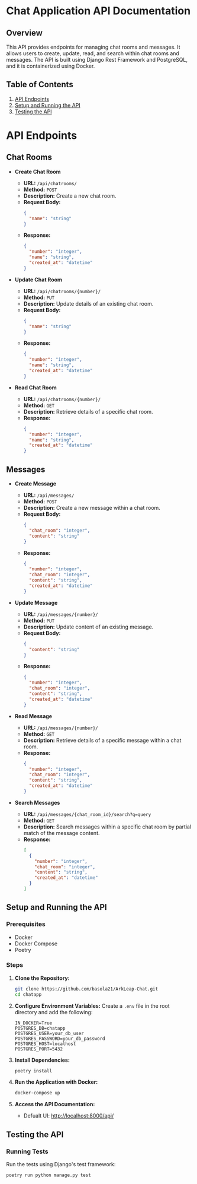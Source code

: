 # Chat Application API Documentation

## Overview

This API provides endpoints for managing chat rooms and messages. It allows users to create, update, read, and search within chat rooms and messages. The API is built using Django Rest Framework and PostgreSQL, and it is containerized using Docker.

## Table of Contents

1. [API Endpoints](#api-endpoints)
2. [Setup and Running the API](#setup-and-running-the-api)
3. [Testing the API](#testing-the-api)

# API Endpoints

## Chat Rooms

- **Create Chat Room**

  - **URL:** `/api/chatrooms/`
  - **Method:** `POST`
  - **Description:** Create a new chat room.
  - **Request Body:**
    ```json
    {
      "name": "string"
    }
    ```
  - **Response:**
    ```json
    {
      "number": "integer",
      "name": "string",
      "created_at": "datetime"
    }
    ```

- **Update Chat Room**

  - **URL:** `/api/chatrooms/{number}/`
  - **Method:** `PUT`
  - **Description:** Update details of an existing chat room.
  - **Request Body:**
    ```json
    {
      "name": "string"
    }
    ```
  - **Response:**
    ```json
    {
      "number": "integer",
      "name": "string",
      "created_at": "datetime"
    }
    ```

- **Read Chat Room**
  - **URL:** `/api/chatrooms/{number}/`
  - **Method:** `GET`
  - **Description:** Retrieve details of a specific chat room.
  - **Response:**
    ```json
    {
      "number": "integer",
      "name": "string",
      "created_at": "datetime"
    }
    ```

## Messages

- **Create Message**

  - **URL:** `/api/messages/`
  - **Method:** `POST`
  - **Description:** Create a new message within a chat room.
  - **Request Body:**
    ```json
    {
      "chat_room": "integer",
      "content": "string"
    }
    ```
  - **Response:**
    ```json
    {
      "number": "integer",
      "chat_room": "integer",
      "content": "string",
      "created_at": "datetime"
    }
    ```

- **Update Message**

  - **URL:** `/api/messages/{number}/`
  - **Method:** `PUT`
  - **Description:** Update content of an existing message.
  - **Request Body:**
    ```json
    {
      "content": "string"
    }
    ```
  - **Response:**
    ```json
    {
      "number": "integer",
      "chat_room": "integer",
      "content": "string",
      "created_at": "datetime"
    }
    ```

- **Read Message**

  - **URL:** `/api/messages/{number}/`
  - **Method:** `GET`
  - **Description:** Retrieve details of a specific message within a chat room.
  - **Response:**
    ```json
    {
      "number": "integer",
      "chat_room": "integer",
      "content": "string",
      "created_at": "datetime"
    }
    ```

- **Search Messages**
  - **URL:** `/api/messages/{chat_room_id}/search?q=query`
  - **Method:** `GET`
  - **Description:** Search messages within a specific chat room by partial match of the message content.
  - **Response:**
    ```json
    [
      {
        "number": "integer",
        "chat_room": "integer",
        "content": "string",
        "created_at": "datetime"
      }
    ]
    ```

## Setup and Running the API

### Prerequisites

- Docker
- Docker Compose
- Poetry

### Steps

1. **Clone the Repository:**

   ```bash
   git clone https://github.com/basola21/ArkLeap-Chat.git
   cd chatapp
   ```

2. **Configure Environment Variables:**
   Create a `.env` file in the root directory and add the following:

   ```env
   IN_DOCKER=True
   POSTGRES_DB=chatapp
   POSTGRES_USER=your_db_user
   POSTGRES_PASSWORD=your_db_password
   POSTGRES_HOST=localhost
   POSTGRES_PORT=5432

   ```

3. **Install Dependencies:**

   ```bash
   poetry install

   ```

4. **Run the Application with Docker:**

   ```bash
   docker-compose up

   ```

5. **Access the API Documentation:**
   - Defualt UI: [http://localhost:8000/api/](http://localhost:8000/api/)

## Testing the API

### Running Tests

Run the tests using Django's test framework:

```bash
poetry run python manage.py test

```

